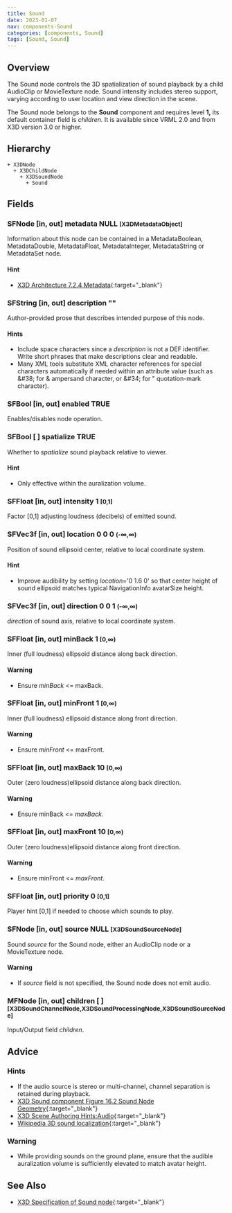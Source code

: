 ```yaml
---
title: Sound
date: 2023-01-07
nav: components-Sound
categories: [components, Sound]
tags: [Sound, Sound]
---
```

<style>
.post h3 {
  word-spacing: 0.2em;
}
</style>

## Overview

The Sound node controls the 3D spatialization of sound playback by a child AudioClip or MovieTexture node. Sound intensity includes stereo support, varying according to user location and view direction in the scene.

The Sound node belongs to the **Sound** component and requires level **1,** its default container field is *children.* It is available since VRML 2.0 and from X3D version 3.0 or higher.

## Hierarchy

```
+ X3DNode
  + X3DChildNode
    + X3DSoundNode
      + Sound
```

## Fields

### SFNode [in, out] **metadata** NULL <small>[X3DMetadataObject]</small>

Information about this node can be contained in a MetadataBoolean, MetadataDouble, MetadataFloat, MetadataInteger, MetadataString or MetadataSet node.

#### Hint

- [X3D Architecture 7.2.4 Metadata](https://www.web3d.org/specifications/X3Dv4Draft/ISO-IEC19775-1v4-IS.proof//Part01/components/core.html#Metadata){:target="_blank"}

### SFString [in, out] **description** ""

Author-provided prose that describes intended purpose of this node.

#### Hints

- Include space characters since a *description* is not a DEF identifier. Write short phrases that make descriptions clear and readable.
- Many XML tools substitute XML character references for special characters automatically if needed within an attribute value (such as &amp;#38; for &amp; ampersand character, or &amp;#34; for " quotation-mark character).

### SFBool [in, out] **enabled** TRUE

Enables/disables node operation.

### SFBool [ ] **spatialize** TRUE

Whether to *spatialize* sound playback relative to viewer.

#### Hint

- Only effective within the auralization volume.

### SFFloat [in, out] **intensity** 1 <small>[0,1]</small>

Factor [0,1] adjusting loudness (decibels) of emitted sound.

### SFVec3f [in, out] **location** 0 0 0 <small>(-∞,∞)</small>

Position of sound ellipsoid center, relative to local coordinate system.

#### Hint

- Improve audibility by setting *location*='0 1.6 0' so that center height of sound ellipsoid matches typical NavigationInfo avatarSize height.

### SFVec3f [in, out] **direction** 0 0 1 <small>(-∞,∞)</small>

*direction* of sound axis, relative to local coordinate system.

### SFFloat [in, out] **minBack** 1 <small>[0,∞)</small>

Inner (full loudness) ellipsoid distance along back direction.

#### Warning

- Ensure *minBack* \<= maxBack.

### SFFloat [in, out] **minFront** 1 <small>[0,∞)</small>

Inner (full loudness) ellipsoid distance along front direction.

#### Warning

- Ensure *minFront* \<= maxFront.

### SFFloat [in, out] **maxBack** 10 <small>[0,∞)</small>

Outer (zero loudness)ellipsoid distance along back direction.

#### Warning

- Ensure minBack \<= *maxBack*.

### SFFloat [in, out] **maxFront** 10 <small>[0,∞)</small>

Outer (zero loudness)ellipsoid distance along front direction.

#### Warning

- Ensure minFront \<= *maxFront*.

### SFFloat [in, out] **priority** 0 <small>[0,1]</small>

Player hint [0,1] if needed to choose which sounds to play.

### SFNode [in, out] **source** NULL <small>[X3DSoundSourceNode]</small>

Sound *source* for the Sound node, either an AudioClip node or a MovieTexture node.

#### Warning

- If *source* field is not specified, the Sound node does not emit audio.

### MFNode [in, out] **children** [ ] <small>[X3DSoundChannelNode,X3DSoundProcessingNode,X3DSoundSourceNode]</small>

Input/Output field *children*.

## Advice

### Hints

- If the audio source is stereo or multi-channel, channel separation is retained during playback.
- [X3D Sound component Figure 16.2 Sound Node Geometry](https://www.web3d.org/specifications/X3Dv4Draft/ISO-IEC19775-1v4-IS.proof//Part01/components/sound.html#f-Soundnodegeometry){:target="_blank"}
- [X3D Scene Authoring Hints:Audio](https://www.web3d.org/x3d/content/examples/X3dSceneAuthoringHints.html#Audio){:target="_blank"}
- [Wikipedia 3D sound localization](https://en.wikipedia.org/wiki/3D_sound_localization){:target="_blank"}

### Warning

- While providing sounds on the ground plane, ensure that the audible auralization volume is sufficiently elevated to match avatar height.

## See Also

- [X3D Specification of Sound node](https://www.web3d.org/documents/specifications/19775-1/V4.0/Part01/components/sound.html#Sound){:target="_blank"}
